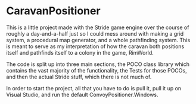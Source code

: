 # CaravanPositioner

This is a little project made with the Stride game engine over the course of roughly a day-and-a-half just so I could mess around with making a grid system, a procedural map generator, and a whole pathfinding system. This is meant to serve as my interpretation of how the caravan both positions itself and pathfinds itself to a colony in the game, RimWorld.

The code is split up into three main sections, the POCO class library which contains the vast majority of the functionality, the Tests for those POCOs, and then the actual Stride stuff, which there is not much of.

In order to start the project, all that you have to do is pull it, pull it up on Visual Studio, and run the default ConvoyPositioner.Windows.

